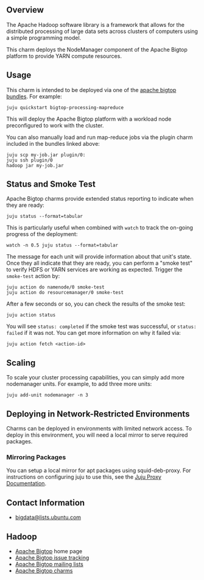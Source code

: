 ## Overview

The Apache Hadoop software library is a framework that allows for the
distributed processing of large data sets across clusters of computers
using a simple programming model.

This charm deploys the NodeManager component of the Apache Bigtop platform
to provide YARN compute resources.


## Usage

This charm is intended to be deployed via one of the
[apache bigtop bundles](https://jujucharms.com/u/bigdata-dev/#bundles).
For example:

    juju quickstart bigtop-processing-mapreduce

This will deploy the Apache Bigtop platform with a workload node
preconfigured to work with the cluster.

You can also manually load and run map-reduce jobs via the plugin charm
included in the bundles linked above:

    juju scp my-job.jar plugin/0:
    juju ssh plugin/0
    hadoop jar my-job.jar


## Status and Smoke Test

Apache Bigtop charms provide extended status reporting to indicate when they
are ready:

    juju status --format=tabular

This is particularly useful when combined with `watch` to track the on-going
progress of the deployment:

    watch -n 0.5 juju status --format=tabular

The message for each unit will provide information about that unit's state.
Once they all indicate that they are ready, you can perform a "smoke test"
to verify HDFS or YARN services are working as expected. Trigger the
`smoke-test` action by:

    juju action do namenode/0 smoke-test
    juju action do resourcemanager/0 smoke-test

After a few seconds or so, you can check the results of the smoke test:

    juju action status

You will see `status: completed` if the smoke test was successful, or
`status: failed` if it was not.  You can get more information on why it failed
via:

    juju action fetch <action-id>


## Scaling

To scale your cluster processing capabilities, you can simply add more
nodemanager units.  For example, to add three more units:

    juju add-unit nodemanager -n 3


## Deploying in Network-Restricted Environments

Charms can be deployed in environments with limited network access. To deploy
in this environment, you will need a local mirror to serve required packages.


### Mirroring Packages

You can setup a local mirror for apt packages using squid-deb-proxy.
For instructions on configuring juju to use this, see the
[Juju Proxy Documentation](https://juju.ubuntu.com/docs/howto-proxies.html).


## Contact Information

- <bigdata@lists.ubuntu.com>


## Hadoop

- [Apache Bigtop](http://bigtop.apache.org/) home page
- [Apache Bigtop issue tracking](http://bigtop.apache.org/issue-tracking.html)
- [Apache Bigtop mailing lists](http://bigtop.apache.org/mail-lists.html)
- [Apache Bigtop charms](https://jujucharms.com/q/apache/bigtop)
